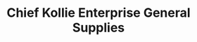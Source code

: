 ---
title: "Chief Kollie Enterprise General Supplies"
url: /gbarnga/chief-kollie-enterprise-general-supplies/
shop: convenience
---
